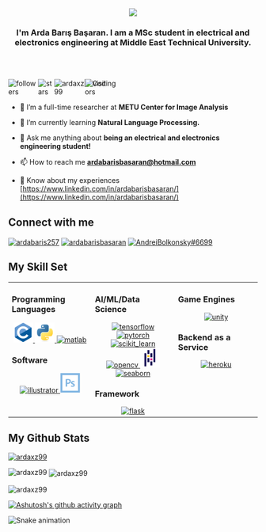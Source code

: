 <div align="center">
<img src="https://rishavanand.github.io/static/images/greetings.gif" align="center" style="width: 50%" />
</div>  

<h3 align="center">I'm Arda Barış Başaran. I am a MSc student in electrical and electronics engineering at Middle East Technical University.</h3>

<br/><br/>

<img align="right" alt="Coding" width="350" src="https://cdn.dribbble.com/users/4055494/screenshots/15215756/media/d2b66c4ca0192aa26d103448b3d1518b.gif">

<div style="display: flex;">
  <img alt="followers" title="Follow me on Github" src="https://img.shields.io/github/followers/ardaxz99?color=236ad3&style=for-the-badge&logo=github&label=Follow"/>
  <img src="https://img.shields.io/github/stars/ardaxz99?color=236ad3&style=for-the-badge&logo=github&label=Stars" alt="stars">
  <img src="https://komarev.com/ghpvc/?username=ardaxz99&label=Profile%20views&color=0e75b6&style=flat" alt="ardaxz99" />
  <img src="https://visitor-badge.laobi.icu/badge?page_id=ardaxz99.ardaxz99" alt="visitors">
</div>



- 🔭 I’m a full-time researcher at **METU Center for Image Analysis**

- 🌱 I’m currently learning **Natural Language Processing.**

- 💬 Ask me anything about **being an electrical and electronics engineering student!**

- 📫 How to reach me **ardabarisbasaran@hotmail.com**

- 📄 Know about my experiences [https://www.linkedin.com/in/ardabarisbasaran/](https://www.linkedin.com/in/ardabarisbasaran/)




## Connect with me
<a href="https://twitter.com/ardabaris257" target="blank"><img align="center" src="https://raw.githubusercontent.com/rahuldkjain/github-profile-readme-generator/master/src/images/icons/Social/twitter.svg" alt="ardabaris257" height="30" width="40" /></a>
<a href="https://linkedin.com/in/ardabarisbasaran" target="blank"><img align="center" src="https://raw.githubusercontent.com/rahuldkjain/github-profile-readme-generator/master/src/images/icons/Social/linked-in-alt.svg" alt="ardabarisbasaran" height="30" width="40" /></a>
<a href="https://discord.gg/WGxzQDH6" target="blank"><img align="center" src="https://raw.githubusercontent.com/rahuldkjain/github-profile-readme-generator/master/src/images/icons/Social/discord.svg" alt="AndreiBolkonsky#6699" height="30" width="40" /></a>
</p>


## My Skill Set
<table><tr><td valign="top" width="33%">
  
### Programming Languages  
<div align="center">  
<a href="https://www.cprogramming.com/" target="_blank" rel="noreferrer"> <img src="https://raw.githubusercontent.com/devicons/devicon/master/icons/c/c-original.svg" alt="c" width="40" height="40"/> </a>
  <a href="https://www.python.org" target="_blank" rel="noreferrer"> <img src="https://raw.githubusercontent.com/devicons/devicon/master/icons/python/python-original.svg" alt="python" width="40" height="40"/> </a>
  <a href="https://www.mathworks.com/" target="_blank" rel="noreferrer"> <img src="https://upload.wikimedia.org/wikipedia/commons/2/21/Matlab_Logo.png" alt="matlab" width="40" height="40"/> </a>
</div> 
  
### Software  
<div align="center">  
  <a href="https://www.adobe.com/in/products/illustrator.html" target="_blank" rel="noreferrer"> <img src="https://www.vectorlogo.zone/logos/adobe_illustrator/adobe_illustrator-icon.svg" alt="illustrator" width="40" height="40"/> </a>
  <a href="https://www.photoshop.com/en" target="_blank" rel="noreferrer"> <img src="https://raw.githubusercontent.com/devicons/devicon/master/icons/photoshop/photoshop-line.svg" alt="photoshop" width="40" height="40"/> </a> 
</div>

</td><td valign="top" width="33%">

### AI/ML/Data Science
<div align="center">  
  <a href="https://www.tensorflow.org" target="_blank" rel="noreferrer"> <img src="https://www.vectorlogo.zone/logos/tensorflow/tensorflow-icon.svg" alt="tensorflow" width="40" height="40"/> </a>
  <a href="https://pytorch.org/" target="_blank" rel="noreferrer"> <img src="https://www.vectorlogo.zone/logos/pytorch/pytorch-icon.svg" alt="pytorch" width="40" height="40"/> </a>
  <a href="https://scikit-learn.org/" target="_blank" rel="noreferrer"> <img src="https://upload.wikimedia.org/wikipedia/commons/0/05/Scikit_learn_logo_small.svg" alt="scikit_learn" width="40" height="40"/> </a>
  <a href="https://opencv.org/" target="_blank" rel="noreferrer"> <img src="https://www.vectorlogo.zone/logos/opencv/opencv-icon.svg" alt="opencv" width="40" height="40"/> </a>
  <a href="https://pandas.pydata.org/" target="_blank" rel="noreferrer"> <img src="https://raw.githubusercontent.com/devicons/devicon/2ae2a900d2f041da66e950e4d48052658d850630/icons/pandas/pandas-original.svg" alt="pandas" width="40" height="40"/> </a>
  <a href="https://seaborn.pydata.org/" target="_blank" rel="noreferrer"> <img src="https://seaborn.pydata.org/_images/logo-mark-lightbg.svg" alt="seaborn" width="40" height="40"/> </a>
</div>  

  


### Framework  
<div align="center">  
  <a href="https://flask.palletsprojects.com/" target="_blank" rel="noreferrer"> <img src="https://www.vectorlogo.zone/logos/pocoo_flask/pocoo_flask-icon.svg" alt="flask" width="40" height="40"/> </a>
</div>

</td><td valign="top" width="33%">


### Game Engines  
<div align="center">  
  <a href="https://unity.com/" target="_blank" rel="noreferrer"> <img src="https://www.vectorlogo.zone/logos/unity3d/unity3d-icon.svg" alt="unity" width="40" height="40"/> </a> 
</div>  



### Backend as a Service  
<div align="center">  
  </a> <a href="https://heroku.com" target="_blank" rel="noreferrer"> <img src="https://www.vectorlogo.zone/logos/heroku/heroku-icon.svg" alt="heroku" width="40" height="40"/> </a> </p>
</div>

</td></tr></table>  


## My Github Stats

<p align="left"> <a href="https://github.com/ryo-ma/github-profile-trophy"><img src="https://github-profile-trophy.vercel.app/?username=ardaxz99&theme=tokyonight" alt="ardaxz99" /></a> </p>

<p><img align="left" src="https://github-readme-stats.vercel.app/api/top-langs?username=ardaxz99&show_icons=true&theme=tokyonight&locale=en&layout=compact" alt="ardaxz99" /></p>

<p>&nbsp;<img align="center" src="https://github-readme-stats.vercel.app/api?username=ardaxz99&show_icons=true&theme=tokyonight&locale=en" alt="ardaxz99" /></p>

<p><img align="center" src="https://github-readme-streak-stats.herokuapp.com/?user=ardaxz99&theme=tokyonight" alt="ardaxz99" /></p>

[![Ashutosh's github activity graph](https://github-readme-activity-graph.cyclic.app/graph?username=ardaxz99&theme=tokyo-night)](https://github.com/ashutosh00710/github-readme-activity-graph)

![Snake animation](https://github.com/ardaxz99/ardaxz99/blob/output/github-contribution-grid-snake.svg)


<br/>  

